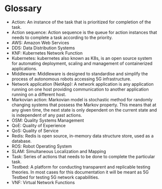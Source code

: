 # Glossary

* Action: An instance of the task that is prioritized for completion of the task.
* Action sequence: Action sequence is the queue for action instances that needs to complete a task according to the priority.
* AWS: Amazon Web Services
* DDS: Data Distribution Systems
* KNF: Kubernetes Network Function
* Kubernetes: kubernetes also known as K8s, is an open source system for automating deployment, scaling and management of containerized applications.
* Middleware: Middleware is designed to standardise and simplify the process of autonomous robots accessing 5G infrastructure.
* Network application (NetApp): A network application is any application running on one host providing communication to another application running on a different host.
* Markovian action: Markovian model is stochastic method for randomly changing systems that possess the Markov property. This means that at any given time, the next state is only dependent on the current state and is independent of any past actions.
* OSM: Quality Systems Management
* QoE: Quality of Experience
* QoS: Quality of Service
* Redis: Redis is open source, in-memory data structure store, used as a database.
* ROS: Robot Operating System
* SLAM: Simultaneous Localization and Mapping
* Task: Series of actions that needs to be done to complete the particular task.
* Testbed: A platform for conducting transparent and replicable testing theories. In most cases for this documentation it will be meant as 5G Testbed for testing 5G network capabilities. 
* VNF: Virtual Network Functions 
